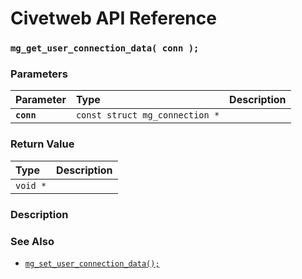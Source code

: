 # Civetweb API Reference

### `mg_get_user_connection_data( conn );`

### Parameters

| Parameter | Type | Description |
| :--- | :--- | :--- |
|**`conn`**|`const struct mg_connection *`||

### Return Value

| Type | Description | 
| :--- | :--- |
|`void *`||

### Description

### See Also

* [`mg_set_user_connection_data();`](mg_set_user_connection_data.md)
